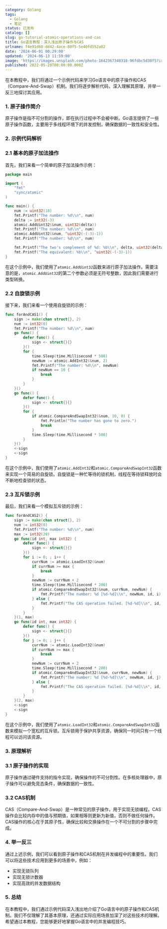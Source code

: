 ```yaml
---
category: Golang
tags:
  - Golang
  - 笔记
status: 已发布
catalog: []
slug: go-tutorial-atomic-operations-and-cas
title: Go语言教程：深入浅出原子操作与CAS
urlname: f4e91d60-dd42-4ace-80f5-5e40fd552a02
date: '2024-06-01 00:29:00'
updated: '2024-06-13 11:59:00'
image: 'https://images.unsplash.com/photo-1642367340318-96fdbc5d30f5?ixlib=rb-4.0.3&q=85&fm=jpg&crop=entropy&cs=srgb'
published: 2022-05-28T08:00:00.000Z
---
```


在本教程中，我们将通过一个示例代码来学习Go语言中的原子操作和CAS（Compare-And-Swap）机制。我们将逐步解析代码，深入理解其原理，并举一反三地探讨其应用。


### 1. 原子操作简介


原子操作是指不可分割的操作，即在执行过程中不会被中断。Go语言提供了一些原子操作函数，主要用于多线程环境下的并发控制，确保数据的一致性和安全性。


### 2. 示例代码解析


### 2.1 基本的原子加法操作


首先，我们来看一个简单的原子加法操作示例：


```go
package main

import (
	"fmt"
	"sync/atomic"
)

func main() {
	num := uint32(18)
	fmt.Printf("The number: %d\\n", num)
	delta := int32(-3)
	atomic.AddUint32(&num, uint32(delta))
	fmt.Printf("The number: %d\\n", num)
	atomic.AddUint32(&num, ^uint32(-(-3)-1))
	fmt.Printf("The number: %d\\n", num)

	fmt.Printf("The two's complement of %d: %b\\n", delta, uint32(delta))
	fmt.Printf("The equivalent: %b\\n", ^uint32(-(-3)-1))
}

```


在这个示例中，我们使用了`atomic.AddUint32`函数来进行原子加法操作。需要注意的是，`atomic.AddUint32`的第二个参数必须是无符号整数，因此我们需要进行类型转换。


### 2.2 自旋锁示例


接下来，我们来看一个使用自旋锁的示例：


```go
func forAndCAS1() {
	sign := make(chan struct{}, 2)
	num := int32(0)
	fmt.Printf("The number: %d\\n", num)
	go func() {
		defer func() {
			sign <- struct{}{}
		}()
		for {
			time.Sleep(time.Millisecond * 500)
			newNum := atomic.AddInt32(&num, 2)
			fmt.Printf("The number: %d\\n", newNum)
			if newNum == 10 {
				break
			}
		}
	}()
	go func() {
		defer func() {
			sign <- struct{}{}
		}()
		for {
			if atomic.CompareAndSwapInt32(&num, 10, 0) {
				fmt.Println("The number has gone to zero.")
				break
			}
			time.Sleep(time.Millisecond * 500)
		}
	}()
	<-sign
	<-sign
}

```


在这个示例中，我们使用了`atomic.AddInt32`和`atomic.CompareAndSwapInt32`函数来实现一个简易的自旋锁。自旋锁是一种忙等待的锁机制，线程在等待锁释放时会不断地检查锁的状态。


### 2.3 互斥锁示例


最后，我们来看一个模拟互斥锁的示例：


```go
func forAndCAS2() {
	sign := make(chan struct{}, 2)
	num := int32(0)
	fmt.Printf("The number: %d\\n", num)
	max := int32(20)
	go func(id int, max int32) {
		defer func() {
			sign <- struct{}{}
		}()
		for i := 0; ; i++ {
			currNum := atomic.LoadInt32(&num)
			if currNum >= max {
				break
			}
			newNum := currNum + 2
			time.Sleep(time.Millisecond * 200)
			if atomic.CompareAndSwapInt32(&num, currNum, newNum) {
				fmt.Printf("The number: %d [%d-%d]\\n", newNum, id, i)
			} else {
				fmt.Printf("The CAS operation failed. [%d-%d]\\n", id, i)
			}
		}
	}(1, max)
	go func(id int, max int32) {
		defer func() {
			sign <- struct{}{}
		}()
		for j := 0; ; j++ {
			currNum := atomic.LoadInt32(&num)
			if currNum >= max {
				break
			}
			newNum := currNum + 2
			time.Sleep(time.Millisecond * 200)
			if atomic.CompareAndSwapInt32(&num, currNum, newNum) {
				fmt.Printf("The number: %d [%d-%d]\\n", newNum, id, j)
			} else {
				fmt.Printf("The CAS operation failed. [%d-%d]\\n", id, j)
			}
		}
	}(2, max)
	<-sign
	<-sign
}

```


在这个示例中，我们使用了`atomic.LoadInt32`和`atomic.CompareAndSwapInt32`函数来模拟一个宽松的互斥锁。互斥锁用于保护共享资源，确保同一时间只有一个线程可以访问该资源。


### 3. 原理解析


### 3.1 原子操作的实现


原子操作通过硬件支持的指令实现，确保操作的不可分割性。在多核处理器中，原子操作可以避免竞态条件，确保数据的一致性。


### 3.2 CAS机制


CAS（Compare-And-Swap）是一种常见的原子操作，用于实现无锁编程。CAS操作会比较内存中的值与预期值，如果相等则更新为新值，否则不做任何操作。CAS操作的核心在于其原子性，确保比较和交换操作在一个不可分割的步骤中完成。


### 4. 举一反三


通过上述示例，我们可以看到原子操作和CAS机制在并发编程中的重要性。我们可以将这些技术应用到更多的场景中，例如：

- 实现无锁队列
- 实现无锁计数器
- 实现高效的并发数据结构

### 5. 总结


在本教程中，我们通过示例代码深入浅出地介绍了Go语言中的原子操作和CAS机制。我们不仅理解了其基本原理，还通过实际应用场景加深了对这些技术的理解。希望通过本教程，您能够更好地掌握Go语言中的并发编程技巧。

